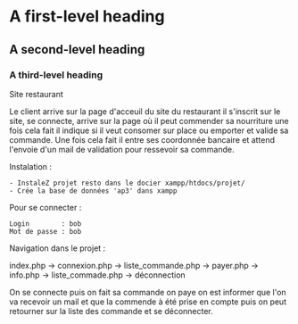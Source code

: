 # A first-level heading
## A second-level heading
### A third-level heading


Site restaurant 


Le client arrive sur la page d'acceuil du site du restaurant il s'inscrit sur le site, se connecte, arrive sur la page où il peut commender sa nourriture une fois cela fait il indique si il veut consomer sur place ou emporter et valide sa commande. Une fois cela fait il entre ses coordonnée bancaire et attend l'envoie d'un mail de validation pour ressevoir sa commande.

Instalation :

    - InstaleZ projet resto dans le docier xampp/htdocs/projet/
    - Crée la base de données 'ap3' dans xampp


Pour se connecter :

    Login        : bob
    Mot de passe : bob

Navigation dans le projet :

index.php -> connexion.php -> liste_commande.php -> payer.php -> info.php -> liste_commade.php -> déconnection

On se connecte puis on fait sa commande on paye on est informer que l'on va recevoir un mail et que la commende à été prise en compte 
puis on peut retourner sur la liste des commande et se déconnecter.
